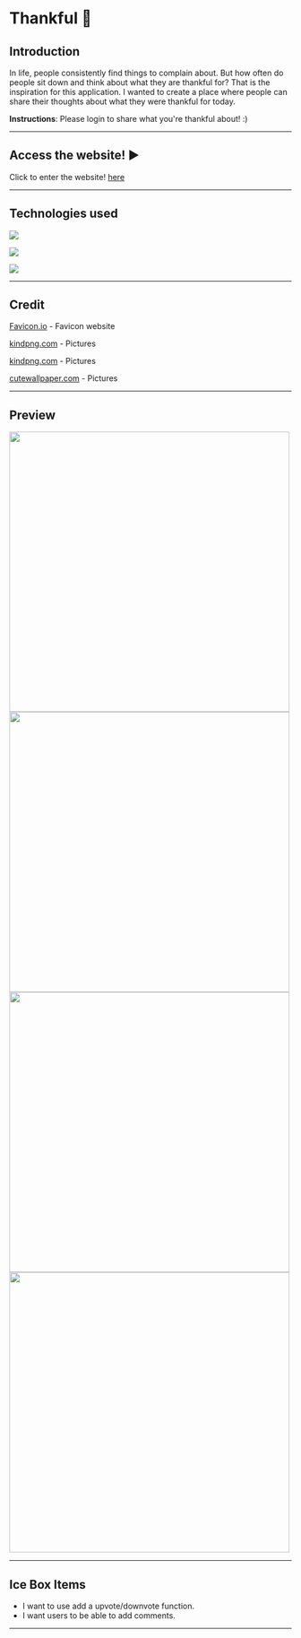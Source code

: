 # Thankful 🙏
## Introduction
In life, people consistently find things to complain about. But how often do people sit down and think about what they are thankful for? That is the inspiration for this application. I wanted to create a place where people can share their thoughts about what they were thankful for today.

**Instructions**: Please login to share what you're thankful about! :)
***

## Access the website! ▶️
Click to enter the website! [here](https://thankfulnotes.herokuapp.com/)
***
## Technologies used
![](https://img.shields.io/badge/Python-14354C?style=for-the-badge&logo=python&logoColor=white)

![](https://img.shields.io/badge/Flask-000000?style=for-the-badge&logo=flask&logoColor=white)

![](https://img.shields.io/badge/PostgreSQL-316192?style=for-the-badge&logo=postgresql&logoColor=white)


***
## Credit
[Favicon.io](https://favicon.io/) - Favicon website

[kindpng.com](https://www.kindpng.com/picc/m/42-424866_happy-businessman-hands-raised-up-happy-man-cartoon.png) - Pictures

[kindpng.com](https://www.kindpng.com/imgv/TJRwRww_free-happy-man-png-can-stock-transparent-png/) - Pictures

[cutewallpaper.com](https://cutewallpaper.org/24/thinking-png/girl-thinking-clipart-transparent-background-transparent-cartoon-thinking-woman-png-png-download-kindpng.png) - Pictures



***
## Preview
<img src="https://imgur.com/uI6PePJ.png" width="500px"> 
<img src="https://imgur.com/o3ZHHCE.png" width="500px"> 
<img src="https://imgur.com/JBC8Ktp.png" width="500px"> 
<img src="https://imgur.com/oqavcEZ.png" width="500px"> 

***

## Ice Box Items
- I want to use add a upvote/downvote function.
- I want users to be able to add comments.
***